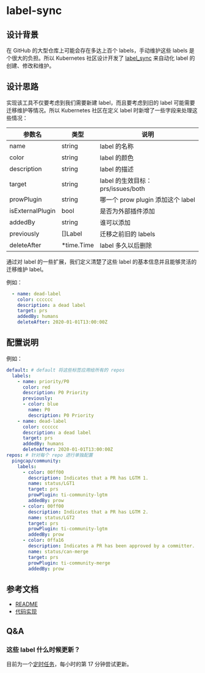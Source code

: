 # label-sync

## 设计背景

在 GitHub 的大型仓库上可能会存在多达上百个 labels，手动维护这些 labels 是个很大的负担。所以 Kubernetes 社区设计开发了 [label_sync](https://github.com/kubernetes/test-infra/tree/master/label_sync) 来自动化 label 的创建、修改和维护。

## 设计思路

实现该工具不仅要考虑到我们需要新建 label，而且要考虑到旧的 label 可能需要迁移维护等情况。所以 Kubernetes 社区在定义 label 时新增了一些字段来处理这些情况：

| 参数名           | 类型       | 说明                              |
| ---------------- | ---------- | --------------------------------- |
| name             | string     | label 的名称                      |
| color            | string     | label 的颜色                      |
| description      | string     | label 的描述                      |
| target           | string     | label 的生效目标：prs/issues/both |
| prowPlugin       | string     | 哪一个 prow plugin 添加这个 label |
| isExternalPlugin | bool       | 是否为外部插件添加                |
| addedBy          | string     | 谁可以添加                        |
| previously       | []Label    | 迁移之前旧的 labels               |
| deleteAfter      | *time.Time | label 多久以后删除                |

通过对 label 的一些扩展，我们定义清楚了这些 label 的基本信息并且能够灵活的迁移维护 label。

例如：

```yaml
  - name: dead-label
    color: cccccc
    description: a dead label
    target: prs
    addedBy: humans
    deleteAfter: 2020-01-01T13:00:00Z
```

## 配置说明

例如：

```yaml
default: # default 将这些标签应用给所有的 repos
  labels:
    - name: priority/P0
      color: red
      description: P0 Priority
      previously:
      - color: blue
        name: P0
        description: P0 Priority
    - name: dead-label
      color: cccccc
      description: a dead label
      target: prs
      addedBy: humans
      deleteAfter: 2020-01-01T13:00:00Z
repos: # 针对每个 repo 进行单独配置
  pingcap/community:
    labels:
      - color: 00ff00
        description: Indicates that a PR has LGTM 1.
        name: status/LGT1
        target: prs
        prowPlugin: ti-community-lgtm
        addedBy: prow
      - color: 00ff00
        description: Indicates that a PR has LGTM 2.
        name: status/LGT2
        target: prs
        prowPlugin: ti-community-lgtm
        addedBy: prow
      - color: 0ffa16
        description: Indicates a PR has been approved by a committer.
        name: status/can-merge
        target: prs
        prowPlugin: ti-community-merge
        addedBy: prow
```

## 参考文档

- [README](https://github.com/kubernetes/test-infra/blob/master/label_sync/README.md)
- [代码实现](https://github.com/kubernetes/test-infra/tree/master/label_sync)

## Q&A

### 这些 label 什么时候更新？

目前为一个[定时任务](https://github.com/ti-community-infra/configs/blob/main/prow/cluster/label_sync.yaml)，每小时的第 17 分钟尝试更新。